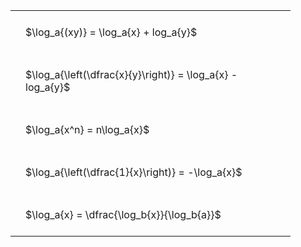 ---
---

<style type="text/css">
#T_b8421 th.col_heading {
  text-align: left;
  font-size: 1em;
}
#T_b8421 td {
  text-align: left;
  font-size: 1em;
  padding: 1.5em;
}
#T_b8421_row0_col0, #T_b8421_row1_col0, #T_b8421_row2_col0, #T_b8421_row3_col0, #T_b8421_row4_col0 {
  width: 400px;
  white-space: pre-wrap;
}
</style>
<table id="T_b8421">
  <thead>
  </thead>
  <tbody>
    <tr>
      <td id="T_b8421_row0_col0" class="data row0 col0" >$\log_a{(xy)} = \log_a{x} + log_a{y}$</td>
    </tr>
    <tr>
      <td id="T_b8421_row1_col0" class="data row1 col0" >$\log_a{\left(\dfrac{x}{y}\right)} = \log_a{x} - log_a{y}$</td>
    </tr>
    <tr>
      <td id="T_b8421_row2_col0" class="data row2 col0" >$\log_a{x^n} = n\log_a{x}$</td>
    </tr>
    <tr>
      <td id="T_b8421_row3_col0" class="data row3 col0" >$\log_a{\left(\dfrac{1}{x}\right)} = -\log_a{x}$</td>
    </tr>
    <tr>
      <td id="T_b8421_row4_col0" class="data row4 col0" >$\log_a{x} = \dfrac{\log_b{x}}{\log_b{a}}$</td>
    </tr>
  </tbody>
</table>
